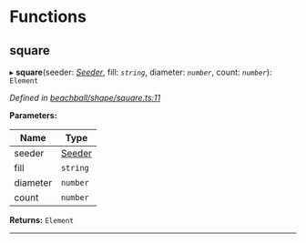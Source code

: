 

# Functions

<a id="square"></a>

##  square

▸ **square**(seeder: *[Seeder](_beachball_types_.md#seeder)*, fill: *`string`*, diameter: *`number`*, count: *`number`*): `Element`

*Defined in [beachball/shape/square.ts:11](https://github.com/polkadot-js/ui/blob/2479ac5/packages/ui-identicon/src/beachball/shape/square.ts#L11)*

**Parameters:**

| Name | Type |
| ------ | ------ |
| seeder | [Seeder](_beachball_types_.md#seeder) |
| fill | `string` |
| diameter | `number` |
| count | `number` |

**Returns:** `Element`

___

